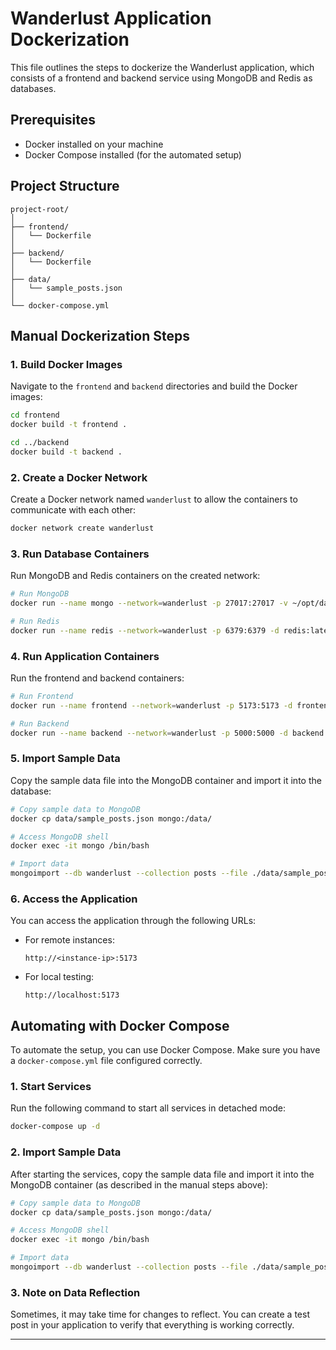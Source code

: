 # Wanderlust Application Dockerization

This file outlines the steps to dockerize the Wanderlust application, which consists of a frontend and backend service using MongoDB and Redis as databases.

## Prerequisites

- Docker installed on your machine
- Docker Compose installed (for the automated setup)

## Project Structure

```
project-root/
│
├── frontend/
│   └── Dockerfile
│
├── backend/
│   └── Dockerfile
│
├── data/
│   └── sample_posts.json
│
└── docker-compose.yml
```

## Manual Dockerization Steps

### 1. Build Docker Images

Navigate to the `frontend` and `backend` directories and build the Docker images:

```bash
cd frontend
docker build -t frontend .

cd ../backend
docker build -t backend .
```

### 2. Create a Docker Network

Create a Docker network named `wanderlust` to allow the containers to communicate with each other:

```bash
docker network create wanderlust
```

### 3. Run Database Containers

Run MongoDB and Redis containers on the created network:

```bash
# Run MongoDB
docker run --name mongo --network=wanderlust -p 27017:27017 -v ~/opt/data:/data/wanderlust -d mongo:latest

# Run Redis
docker run --name redis --network=wanderlust -p 6379:6379 -d redis:latest
```

### 4. Run Application Containers

Run the frontend and backend containers:

```bash
# Run Frontend
docker run --name frontend --network=wanderlust -p 5173:5173 -d frontend

# Run Backend
docker run --name backend --network=wanderlust -p 5000:5000 -d backend
```

### 5. Import Sample Data

Copy the sample data file into the MongoDB container and import it into the database:

```bash
# Copy sample data to MongoDB
docker cp data/sample_posts.json mongo:/data/

# Access MongoDB shell
docker exec -it mongo /bin/bash

# Import data
mongoimport --db wanderlust --collection posts --file ./data/sample_posts.json --jsonArray
```

### 6. Access the Application

You can access the application through the following URLs:

- For remote instances:
  ```
  http://<instance-ip>:5173
  ```
- For local testing:
  ```
  http://localhost:5173
  ```

## Automating with Docker Compose

To automate the setup, you can use Docker Compose. Make sure you have a `docker-compose.yml` file configured correctly.

### 1. Start Services

Run the following command to start all services in detached mode:

```bash
docker-compose up -d
```

### 2. Import Sample Data

After starting the services, copy the sample data file and import it into the MongoDB container (as described in the manual steps above):

```bash
# Copy sample data to MongoDB
docker cp data/sample_posts.json mongo:/data/

# Access MongoDB shell
docker exec -it mongo /bin/bash

# Import data
mongoimport --db wanderlust --collection posts --file ./data/sample_posts.json --jsonArray
```

### 3. Note on Data Reflection

Sometimes, it may take time for changes to reflect. You can create a test post in your application to verify that everything is working correctly.

---
